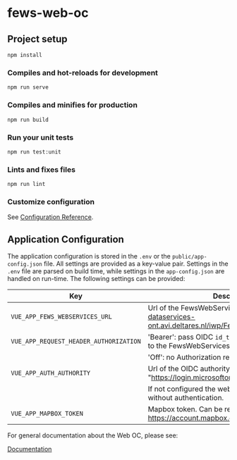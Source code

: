 # fews-web-oc



## Project setup
```
npm install
```

### Compiles and hot-reloads for development
```
npm run serve
```

### Compiles and minifies for production
```
npm run build
```

### Run your unit tests
```
npm run test:unit
```

### Lints and fixes files
```
npm run lint
```

### Customize configuration
See [Configuration Reference](https://cli.vuejs.org/config/).

## Application Configuration

The application configuration is stored in the `.env` or the `public/app-config.json` file. All settings are provided as a key-value pair.
Settings in the `.env` file are parsed on build time, while settings in the `app-config.json` are handled on run-time.
The following settings can be provided:

| Key                                     | Description                                                                                           |
|-----------------------------------------|-------------------------------------------------------------------------------------------------------|
| `VUE_APP_FEWS_WEBSERVICES_URL`          | Url of the FewsWebServices, e.g. "https://rwsos-dataservices-ont.avi.deltares.nl/iwp/FewsWebServices" |
| `VUE_APP_REQUEST_HEADER_AUTHORIZATION` | 'Bearer': pass OIDC `id_token` as bearer for request to the FewsWebServices                           |
|                                         | 'Off': no Authorization request header                                                                |
| `VUE_APP_AUTH_AUTHORITY`                | Url of the OIDC authority, e.g. "https://login.microsoftonline.com/MYTENANTID/".                      |
|                                         | If not configured the web oc can be accessed without authentication.                                  |
| `VUE_APP_MAPBOX_TOKEN`                  | Mapbox token. Can be retrieved from: https://account.mapbox.com/access-tokens.                        |

For general documentation about the Web OC, please see: 

[Documentation](docs/)
